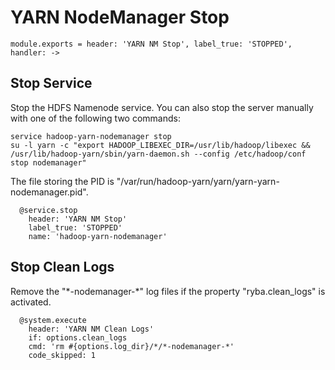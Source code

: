 
# YARN NodeManager Stop

    module.exports = header: 'YARN NM Stop', label_true: 'STOPPED', handler: ->

## Stop Service

Stop the HDFS Namenode service. You can also stop the server manually with one of
the following two commands:

```
service hadoop-yarn-nodemanager stop
su -l yarn -c "export HADOOP_LIBEXEC_DIR=/usr/lib/hadoop/libexec && /usr/lib/hadoop-yarn/sbin/yarn-daemon.sh --config /etc/hadoop/conf stop nodemanager"
```

The file storing the PID is "/var/run/hadoop-yarn/yarn/yarn-yarn-nodemanager.pid".

      @service.stop
        header: 'YARN NM Stop'
        label_true: 'STOPPED'
        name: 'hadoop-yarn-nodemanager'

## Stop Clean Logs

Remove the "\*-nodemanager-\*" log files if the property "ryba.clean_logs" is
activated.

      @system.execute
        header: 'YARN NM Clean Logs'
        if: options.clean_logs
        cmd: 'rm #{options.log_dir}/*/*-nodemanager-*'
        code_skipped: 1
